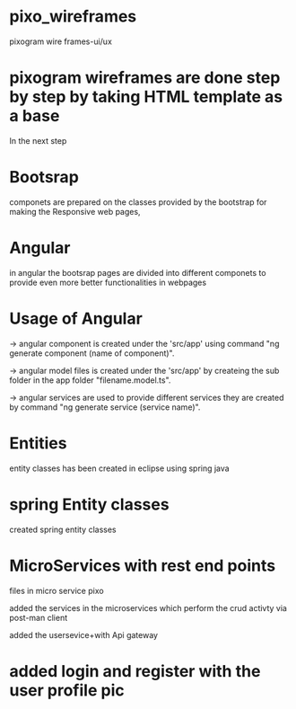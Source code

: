 # pixo_wireframes
pixogram wire frames-ui/ux
# pixogram wireframes are done step by step by taking HTML template as a base
 In the next step 
 # Bootsrap 
 componets are prepared on the classes provided by the bootstrap for making the Responsive web pages,
 # Angular
 in angular the bootsrap pages are  divided into different componets to  provide even more better functionalities in webpages 
 # Usage of Angular
 -> angular component is created under the 'src/app' using command "ng generate component (name of component)".
 
 -> angular model files is created under the 'src/app'  by createing the sub folder in the app folder "filename.model.ts".
 
 -> angular services are used to provide different services they are created by command "ng generate  service (service name)".
 
 
# Entities

entity classes has been created in eclipse using spring java 

# spring Entity classes
 created spring entity classes
 # MicroServices with rest end points 
  files in micro service pixo
  
 added the services in the microservices which perform the crud activty via post-man client
 
 added the usersevice+with Api gateway

# added login and register with the user profile pic 
